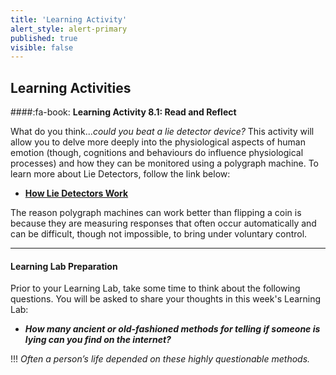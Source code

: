 ```yaml
---
title: 'Learning Activity'
alert_style: alert-primary
published: true
visible: false
---
```


## Learning Activities

####:fa-book: **Learning Activity 8.1: Read and Reflect**

What do you think...*could you beat a lie detector device?* This activity will allow you to delve more deeply into the physiological aspects of human emotion (though, cognitions and behaviours do influence physiological processes) and how they can be monitored using a polygraph machine. To learn more about Lie Detectors, follow the link below:

 - [**How Lie Detectors Work**](https://people.howstuffworks.com/lie-detector.htm)

The reason polygraph machines can work better than flipping a coin is because they are measuring responses that often occur automatically and can be difficult, though not impossible, to bring under voluntary control.

---

#### **Learning Lab Preparation**

Prior to your Learning Lab, take some time to think about the following questions. You will be asked to share your thoughts in this week's Learning Lab:

- ***How many ancient or old-fashioned methods for telling if someone is lying can you find on the internet?***

!!! *Often a person’s life depended on these highly questionable methods.*
